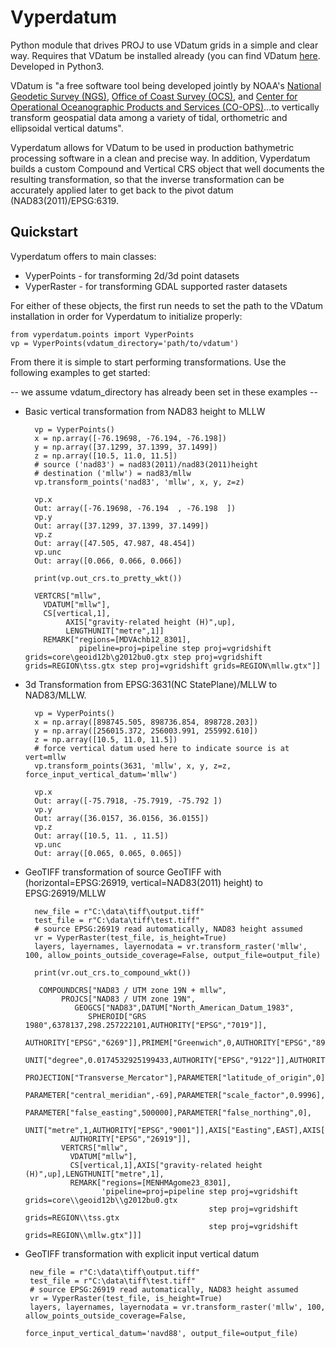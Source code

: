 # Vyperdatum

Python module that drives PROJ to use VDatum grids in a simple and clear way.  Requires that VDatum be installed already (you can find VDatum [here](https://vdatum.noaa.gov/).  Developed in Python3.

VDatum is "a free software tool being developed jointly by NOAA's [National Geodetic Survey (NGS)](https://www.ngs.noaa.gov/), [Office of Coast Survey (OCS)](https://nauticalcharts.noaa.gov/), and [Center for Operational Oceanographic Products and Services (CO-OPS)](https://tidesandcurrents.noaa.gov/)...to vertically transform geospatial data among a variety of tidal, orthometric and ellipsoidal vertical datums".

Vyperdatum allows for VDatum to be used in production bathymetric processing software in a clean and precise way.  In addition, Vyperdatum builds a custom Compound and Vertical CRS object that well documents the resulting transformation, so that the inverse transformation can be accurately applied later to get back to the pivot datum (NAD83(2011)/EPSG:6319.

## Quickstart

Vyperdatum offers to main classes:

 - VyperPoints - for transforming 2d/3d point datasets
 - VyperRaster - for transforming GDAL supported raster datasets

For either of these objects, the first run needs to set the path to the VDatum installation in order for Vyperdatum to initialize properly:

    from vyperdatum.points import VyperPoints
    vp = VyperPoints(vdatum_directory='path/to/vdatum')

From there it is simple to start performing transformations.  Use the following examples to get started:

-- we assume vdatum_directory has already been set in these examples -- 

- Basic vertical transformation from NAD83 height to MLLW

        vp = VyperPoints()
        x = np.array([-76.19698, -76.194, -76.198])
        y = np.array([37.1299, 37.1399, 37.1499])
        z = np.array([10.5, 11.0, 11.5])
        # source ('nad83') = nad83(2011)/nad83(2011)height
        # destination ('mllw') = nad83/mllw
        vp.transform_points('nad83', 'mllw', x, y, z=z)
        
        vp.x
        Out: array([-76.19698, -76.194  , -76.198  ])
        vp.y
        Out: array([37.1299, 37.1399, 37.1499])
        vp.z
        Out: array([47.505, 47.987, 48.454])
        vp.unc
        Out: array([0.066, 0.066, 0.066])
        
        print(vp.out_crs.to_pretty_wkt())
        
        VERTCRS["mllw",
          VDATUM["mllw"],
          CS[vertical,1],
               AXIS["gravity-related height (H)",up],
               LENGTHUNIT["metre",1]]
          REMARK["regions=[MDVAchb12_8301],
                  pipeline=proj=pipeline step proj=vgridshift grids=core\geoid12b\g2012bu0.gtx step proj=vgridshift grids=REGION\tss.gtx step proj=vgridshift grids=REGION\mllw.gtx"]]
        


- 3d Transformation from EPSG:3631(NC StatePlane)/MLLW to NAD83/MLLW. 

        vp = VyperPoints()
        x = np.array([898745.505, 898736.854, 898728.203])
        y = np.array([256015.372, 256003.991, 255992.610])
        z = np.array([10.5, 11.0, 11.5])
        # force vertical datum used here to indicate source is at vert=mllw
        vp.transform_points(3631, 'mllw', x, y, z=z, force_input_vertical_datum='mllw')
        
        vp.x
        Out: array([-75.7918, -75.7919, -75.792 ])
        vp.y
        Out: array([36.0157, 36.0156, 36.0155])
        vp.z
        Out: array([10.5, 11. , 11.5])
        vp.unc
        Out: array([0.065, 0.065, 0.065])

- GeoTIFF transformation of source GeoTIFF with (horizontal=EPSG:26919, vertical=NAD83(2011) height) to EPSG:26919/MLLW 

        new_file = r"C:\data\tiff\output.tiff"
        test_file = r"C:\data\tiff\test.tiff"
        # source EPSG:26919 read automatically, NAD83 height assumed
        vr = VyperRaster(test_file, is_height=True)
        layers, layernames, layernodata = vr.transform_raster('mllw', 100, allow_points_outside_coverage=False, output_file=output_file)
        
        print(vr.out_crs.to_compound_wkt())
         
         COMPOUNDCRS["NAD83 / UTM zone 19N + mllw",
              PROJCS["NAD83 / UTM zone 19N",
                 GEOGCS["NAD83",DATUM["North_American_Datum_1983",
                    SPHEROID["GRS 1980",6378137,298.257222101,AUTHORITY["EPSG","7019"]],
                    AUTHORITY["EPSG","6269"]],PRIMEM["Greenwich",0,AUTHORITY["EPSG","8901"]],
                    UNIT["degree",0.0174532925199433,AUTHORITY["EPSG","9122"]],AUTHORITY["EPSG","4269"]],
                    PROJECTION["Transverse_Mercator"],PARAMETER["latitude_of_origin",0],
                    PARAMETER["central_meridian",-69],PARAMETER["scale_factor",0.9996],
                    PARAMETER["false_easting",500000],PARAMETER["false_northing",0],
                    UNIT["metre",1,AUTHORITY["EPSG","9001"]],AXIS["Easting",EAST],AXIS["Northing",NORTH],
                AUTHORITY["EPSG","26919"]],
              VERTCRS["mllw",
                VDATUM["mllw"],
                CS[vertical,1],AXIS["gravity-related height (H)",up],LENGTHUNIT["metre",1],
                REMARK["regions=[MENHMAgome23_8301],
                       'pipeline=proj=pipeline step proj=vgridshift grids=core\\geoid12b\\g2012bu0.gtx
                                               step proj=vgridshift grids=REGION\\tss.gtx
                                               step proj=vgridshift grids=REGION\\mllw.gtx"]]]

 - GeoTIFF transformation with explicit input vertical datum
 
        new_file = r"C:\data\tiff\output.tiff"
        test_file = r"C:\data\tiff\test.tiff"
        # source EPSG:26919 read automatically, NAD83 height assumed
        vr = VyperRaster(test_file, is_height=True)
        layers, layernames, layernodata = vr.transform_raster('mllw', 100, allow_points_outside_coverage=False, 
                                                              force_input_vertical_datum='navd88', output_file=output_file) 